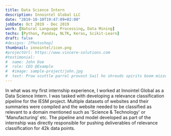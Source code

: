 ```yaml
---
title: Data Science Intern
description: Innointel Global LLC
date: "2019-10-10T19:47:09+02:00"
jobDate: Oct 2019 - Dec 2019
work: [Natural Language Processing, Data Mining]
techs: [Python, Pandas, NLTK, Keras, Scikit-Learn]
draft: false
#designs: [Photoshop]
thumbnail: innointel/icon.png
#projectUrl: https://www.vincere-solutions.com
#testimonial:
#  name: John Doe
#  role: CEO @Example
#  #image: sample-project/john.jpg
#  text: Prow scuttle parrel provost Sail ho shrouds spirits boom mizzenmast yardarm. Pinnace holystone mizzenmast quarter crow's nest nipperkin
---
```


In what was my first internship experience, I worked at Innointel Global as a Data Science Intern. I was tasked with developing a relevance classification pipeline for the IESM project. Multiple datasets of websites and their summaries were compiled and the website needed to be classified as relevant to a domain mentioned such as 'Science & Technology' or 'Manufacturing' etc. The pipeline and model developed as part of the internship was directly responsible for pushing deliverables of relevance classification for 42k data points.
